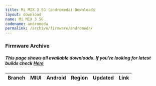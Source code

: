 ```yaml
---
title: Mi MIX 3 5G (andromeda) Downloads
layout: download
name: Mi MIX 3 5G
codename: andromeda
permalink: /archive/firmware/andromeda/
---
```


### Firmware Archive
##### This page shows all available downloads. If you're looking for latest builds check [Here](/firmware/andromeda/)


<div class="table-responsive-md" id="table-wrapper">
<table id="firmware" class="compact table table-striped table-hover table-sm">
    <thead class="thead-dark">
        <tr>
            <th>Branch</th>
            <th>MIUI</th>
            <th>Android</th>
            <th>Region</th>
            <th>Updated</th>
            <th>Link</th>
        </tr>
    </thead>
    <script>loadFirmwareDownloads('andromeda', 'full')</script>
</table>
</div>
